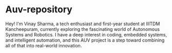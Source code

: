# Auv-repository
Hey! I'm Vinay Sharma, a tech enthusiast and first-year student at IIITDM Kancheepuram, currently exploring the fascinating world of Autonomous Systems and Robotics. I have a deep interest in coding, embedded systems, and intelligent automation, and this AUV project is a step toward combining all of that into real-world innovation. 

